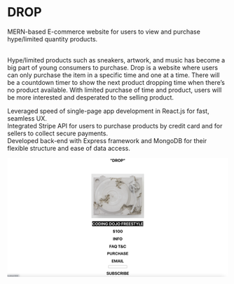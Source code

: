 # DROP

MERN-based E-commerce website for users to view and purchase hype/limited quantity products.
<!-- <br> -->
<br>
Hype/limited products such as sneakers, artwork, and music has become a big part of young consumers to purchase.
Drop is a website where users can only purchase the item in a specific time and one at a time. 
There will be a countdown timer to show  the next product  dropping time when there’s no product available. With limited purchase of time and product, users will be more interested and desperated to the selling product. 

Leveraged speed of single-page app development in React.js for fast, seamless UX.
<br>
Integrated Stripe API for users to purchase products by credit card and  for sellers to collect secure payments. 
<br>
Developed back-end with Express framework and MongoDB for their flexible structure and ease of data access.

![Dashboard](https://github.com/THEWENDI/Drop/blob/60396b5ad6fd6503952ef629367d069df8c017e3/Drop.png)
